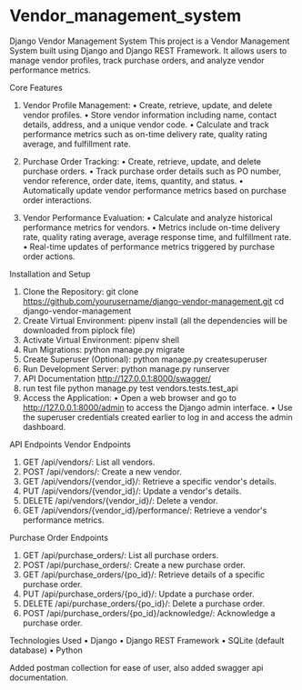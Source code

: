 # Vendor_management_system
Django Vendor Management System
This project is a Vendor Management System built using Django and Django REST Framework. It allows users to manage vendor profiles, track purchase orders, and analyze vendor performance metrics.

Core Features
  1.	Vendor Profile Management:
    •	Create, retrieve, update, and delete vendor profiles.
    •	Store vendor information including name, contact details, address, and a unique vendor code.
    •	Calculate and track performance metrics such as on-time delivery rate, quality rating average, and fulfillment rate.

  2.	Purchase Order Tracking:
    •	Create, retrieve, update, and delete purchase orders.
    •	Track purchase order details such as PO number, vendor reference, order date, items, quantity, and status.
    •	Automatically update vendor performance metrics based on purchase order interactions.

  3.	Vendor Performance Evaluation:
    •	Calculate and analyze historical performance metrics for vendors.
    •	Metrics include on-time delivery rate, quality rating average, average response time, and fulfillment rate.
    •	Real-time updates of performance metrics triggered by purchase order actions.

Installation and Setup
1.	Clone the Repository:
   git clone https://github.com/yourusername/django-vendor-management.git cd django-vendor-management
3.	Create Virtual Environment:
   pipenv install (all the dependencies will be downloaded from piplock file)
4.	Activate Virtual Environment:
   pipenv shell
5.	Run Migrations:
   python manage.py migrate 
6.	Create Superuser (Optional):
   python manage.py createsuperuser 
7.	Run Development Server:
   python manage.py runserver
8. API Documentation
   http://127.0.0.1:8000/swagger/
10. run test file
   python manage.py test vendors.tests.test_api
11.	Access the Application:
  •	Open a web browser and go to http://127.0.0.1:8000/admin to access the Django admin interface.
  •	Use the superuser credentials created earlier to log in and access the admin dashboard.


API Endpoints
Vendor Endpoints
1. GET /api/vendors/: List all vendors.
2. POST /api/vendors/: Create a new vendor.
3. GET /api/vendors/{vendor_id}/: Retrieve a specific vendor's details.
4. PUT /api/vendors/{vendor_id}/: Update a vendor's details.
5. DELETE /api/vendors/{vendor_id}/: Delete a vendor.
6. GET /api/vendors/{vendor_id}/performance/: Retrieve a vendor's performance metrics.
  
Purchase Order Endpoints
1. GET /api/purchase_orders/: List all purchase orders.
2. POST /api/purchase_orders/: Create a new purchase order.
3. GET /api/purchase_orders/{po_id}/: Retrieve details of a specific purchase order.
4. PUT /api/purchase_orders/{po_id}/: Update a purchase order.
5. DELETE /api/purchase_orders/{po_id}/: Delete a purchase order.
6. POST /api/purchase_orders/{po_id}/acknowledge/: Acknowledge a purchase order.

Technologies Used
  •	Django
  •	Django REST Framework
  •	SQLite (default database)
  •	Python

Added postman collection for ease of user, also added swagger api documentation.
